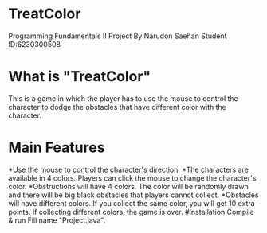# TreatColor
Programming Fundamentals II Project By Narudon Saehan Student ID:6230300508
# What is "TreatColor"
This is a game in which the player has to use the mouse to control the character to dodge the obstacles that have different color with the character.
# Main Features
*Use the mouse to control the character's direction.
*The characters are available in 4 colors. Players can click the mouse to change the character's color.
*Obstructions will have 4 colors. The color will be randomly drawn and there will be big black obstacles that players cannot collect.
*Obstacles will have different colors. If you collect the same color, you will get 10 extra points. If collecting different colors, the game is over.
#Installation
Compile & run Fill name "Project.java".
